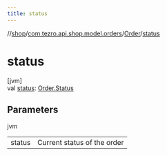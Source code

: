 ```yaml
---
title: status
---
```

//[shop](../../../index.html)/[com.tezro.api.shop.model.orders](../index.html)/[Order](index.html)/[status](status.html)



# status



[jvm]\
val [status](status.html): [Order.Status](-status/index.html)



## Parameters


jvm

| | |
|---|---|
| status | Current status of the order |




